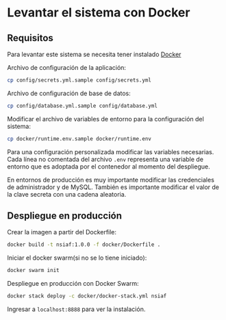 # Levantar el sistema con Docker

## Requisitos

Para levantar este sistema se necesita tener instalado [Docker](https://www.docker.com/)

Archivo de configuración de la aplicación:

```sh
cp config/secrets.yml.sample config/secrets.yml
```

Archivo de configuración de base de datos:

```sh
cp config/database.yml.sample config/database.yml
```

Modificar el archivo de variables de entorno para la configuración del sistema:

```sh
cp docker/runtime.env.sample docker/runtime.env
```

Para una configuración personalizada modificar las variables necesarias. Cada
línea no comentada del archivo `.env` representa una variable de entorno que
es adoptada por el contenedor al momento del despliegue.

En entornos de producción es muy importante modificar las credenciales de
administrador y de MySQL. También es importante modificar el valor de la clave
secreta con una cadena aleatoria.

## Despliegue en producción

Crear la imagen a partir del Dockerfile:

```sh
docker build -t nsiaf:1.0.0 -f docker/Dockerfile .
```

Iniciar el docker swarm(si no se lo tiene iniciado):

```sh
docker swarm init
```

Despliegue en producción con Docker Swarm:

```sh
docker stack deploy -c docker/docker-stack.yml nsiaf
```

Ingresar a `localhost:8888` para ver la instalación.

